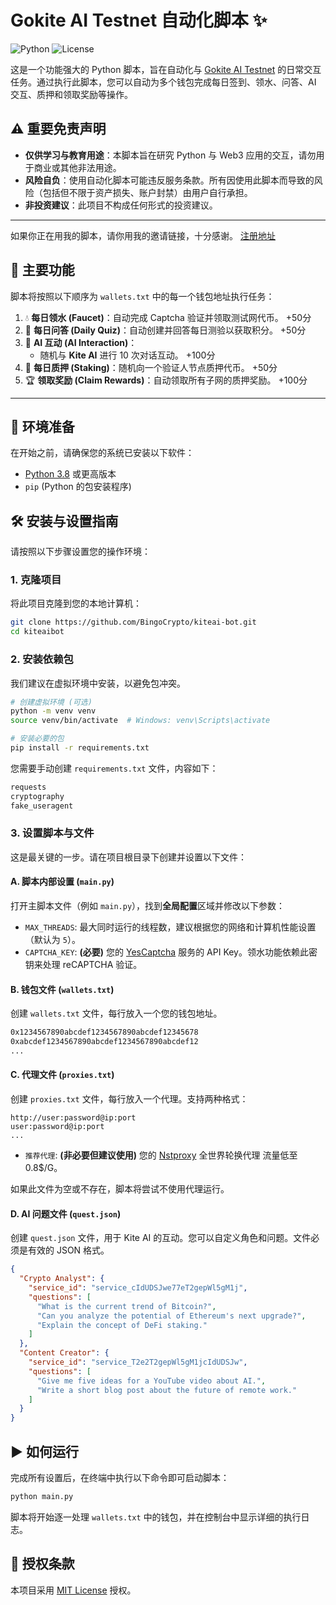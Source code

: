 # Gokite AI Testnet 自动化脚本 ✨

![Python](https://img.shields.io/badge/Python-3.8%2B-blue?logo=python)
![License](https://img.shields.io/badge/License-MIT-green)

这是一个功能强大的 Python 脚本，旨在自动化与 [Gokite AI Testnet](https://testnet.gokite.ai/) 的日常交互任务。通过执行此脚本，您可以自动为多个钱包完成每日签到、领水、问答、AI 交互、质押和领取奖励等操作。

## ⚠️ 重要免责声明

* **仅供学习与教育用途**：本脚本旨在研究 Python 与 Web3 应用的交互，请勿用于商业或其他非法用途。
* **风险自负**：使用自动化脚本可能违反服务条款。所有因使用此脚本而导致的风险（包括但不限于资产损失、账户封禁）由用户自行承担。
* **非投资建议**：此项目不构成任何形式的投资建议。

---
如果你正在用我的脚本，请你用我的邀请链接，十分感谢。
[注册地址](https://testnet.gokite.ai?referralCode=OS16AUBY)
## 🚀 主要功能

脚本将按照以下顺序为 `wallets.txt` 中的每一个钱包地址执行任务：


1.  💧 **每日领水 (Faucet)**：自动完成 Captcha 验证并领取测试网代币。 +50分
2.  🧠 **每日问答 (Daily Quiz)**：自动创建并回答每日测验以获取积分。 +50分
3.  🤖 **AI 互动 (AI Interaction)**：
    * 随机与 **Kite AI** 进行 10 次对话互动。 +100分
4.  🥩 **每日质押 (Staking)**：随机向一个验证人节点质押代币。 +50分
5.  🏆 **领取奖励 (Claim Rewards)**：自动领取所有子网的质押奖励。 +100分

---

## 🔧 环境准备

在开始之前，请确保您的系统已安装以下软件：

* [Python 3.8](https://www.python.org/downloads/) 或更高版本
* `pip` (Python 的包安装程序)

## 🛠️ 安装与设置指南

请按照以下步骤设置您的操作环境：

### 1. 克隆项目

将此项目克隆到您的本地计算机：
```bash
git clone https://github.com/BingoCrypto/kiteai-bot.git
cd kiteaibot
```

### 2. 安装依赖包

我们建议在虚拟环境中安装，以避免包冲突。
```bash
# 创建虚拟环境 (可选)
python -m venv venv
source venv/bin/activate  # Windows: venv\Scripts\activate

# 安装必要的包
pip install -r requirements.txt
```

您需要手动创建 `requirements.txt` 文件，内容如下：
```txt
requests
cryptography
fake_useragent
```

### 3. 设置脚本与文件

这是最关键的一步。请在项目根目录下创建并设置以下文件：

#### A. 脚本内部设置 (`main.py`)

打开主脚本文件（例如 `main.py`），找到**全局配置**区域并修改以下参数：

* `MAX_THREADS`: 最大同时运行的线程数，建议根据您的网络和计算机性能设置（默认为 `5`）。
* `CAPTCHA_KEY`: **(必要)** 您的 [YesCaptcha](https://yescaptcha.com/i/iVXk4u) 服务的 API Key。领水功能依赖此密钥来处理 reCAPTCHA 验证。

#### B. 钱包文件 (`wallets.txt`)

创建 `wallets.txt` 文件，每行放入一个您的钱包地址。
```txt
0x1234567890abcdef1234567890abcdef12345678
0xabcdef1234567890abcdef1234567890abcdef12
...
```

#### C. 代理文件 (`proxies.txt`)

创建 `proxies.txt` 文件，每行放入一个代理。支持两种格式：
```
http://user:password@ip:port
user:password@ip:port
...
```
* `推荐代理`: **(非必要但建议使用)** 您的 [Nstproxy](https://app.nstproxy.com/register?i=O5qx52) 全世界轮换代理 流量低至0.8$/G。

如果此文件为空或不存在，脚本将尝试不使用代理运行。

#### D. AI 问题文件 (`quest.json`)

创建 `quest.json` 文件，用于 Kite AI 的互动。您可以自定义角色和问题。文件必须是有效的 JSON 格式。
```json
{
  "Crypto Analyst": {
    "service_id": "service_cIdUDSJwe77eT2gepWl5gM1j",
    "questions": [
      "What is the current trend of Bitcoin?",
      "Can you analyze the potential of Ethereum's next upgrade?",
      "Explain the concept of DeFi staking."
    ]
  },
  "Content Creator": {
    "service_id": "service_T2e2T2gepWl5gM1jcIdUDSJw",
    "questions": [
      "Give me five ideas for a YouTube video about AI.",
      "Write a short blog post about the future of remote work."
    ]
  }
}
```

## ▶️ 如何运行

完成所有设置后，在终端中执行以下命令即可启动脚本：

```bash
python main.py
```

脚本将开始逐一处理 `wallets.txt` 中的钱包，并在控制台中显示详细的执行日志。

## 📜 授权条款

本项目采用 [MIT License](LICENSE) 授权。